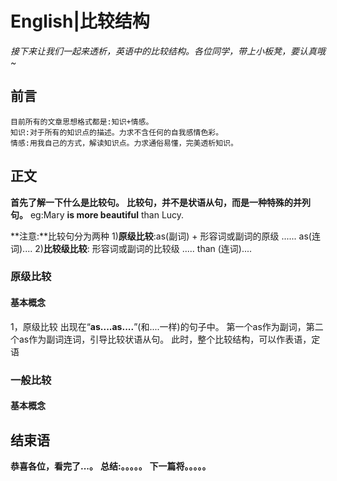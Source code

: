 # English|比较结构
*接下来让我们一起来透析，英语中的比较结构。各位同学，带上小板凳，要认真哦~*

## 前言
    目前所有的文章思想格式都是:知识+情感。
    知识:对于所有的知识点的描述。力求不含任何的自我感情色彩。
    情感:用我自己的方式，解读知识点。力求通俗易懂，完美透析知识。

## 正文
**首先了解一下什么是比较句。**
**比较句，并不是状语从句，而是一种特殊的并列句。**
eg:Mary **is more beautiful** than Lucy.

**注意:**比较句分为两种
1)**原级比较**:as(副词) + 形容词或副词的原级 ...... as(连词)....
2)**比较级比较**: 形容词或副词的比较级 ..... than (连词)....

### 原级比较
#### 基本概念
1，原级比较
出现在“**as....as....**”(和....一样)的句子中。
第一个as作为副词，第二个as作为副词连词，引导比较状语从句。
此时，整个比较结构，可以作表语，定语








### 一般比较
#### 基本概念








## 结束语
 **恭喜各位，看完了...。**
**总结:。。。。。**
**下一篇将。。。。。**








